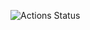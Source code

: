 ![Actions Status](https://github.com/cruciformhawk7/nikhilhariwebsite/workflows/NikhilHariWebsite/badge.svg)
